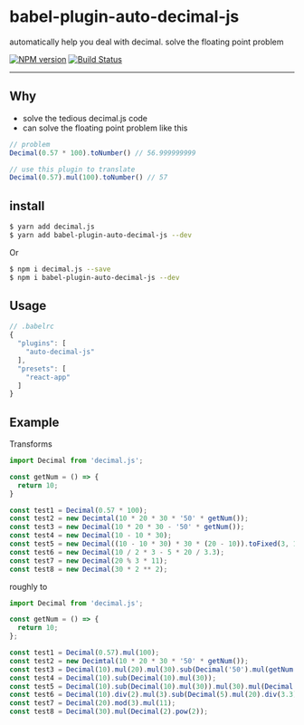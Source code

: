 # babel-plugin-auto-decimal-js
automatically help you deal with decimal. 
solve the floating point problem

[![NPM version](https://img.shields.io/npm/v/babel-plugin-auto-decimal-js.svg?style=flat)](https://npmjs.org/package/babel-plugin-auto-decimal-js)
[![Build Status](https://travis-ci.org/Senzz/babel-plugin-aoto-decimal-js.svg?branch=master)](https://travis-ci.org/Senzz/babel-plugin-aoto-decimal-js)

---

## Why
- solve the tedious decimal.js code
- can solve the floating point problem like this

```javaScript
// problem
Decimal(0.57 * 100).toNumber() // 56.999999999

// use this plugin to translate
Decimal(0.57).mul(100).toNumber() // 57
```

## install
```bash
$ yarn add decimal.js
$ yarn add babel-plugin-auto-decimal-js --dev
```
Or
```bash
$ npm i decimal.js --save
$ npm i babel-plugin-auto-decimal-js --dev
```

## Usage
```javaScript
// .babelrc
{
  "plugins": [
    "auto-decimal-js"
  ],
  "presets": [
    "react-app"
  ]
}
```

## Example
Transforms
```JavaScript
import Decimal from 'decimal.js';

const getNum = () => {
  return 10;
}

const test1 = Decimal(0.57 * 100);
const test2 = new Decimtal(10 * 20 * 30 * '50' * getNum());
const test3 = new Decimal(10 * 20 * 30 - '50' * getNum());
const test4 = new Decimal(10 - 10 * 30);
const test5 = new Decimal((10 - 10 * 30) * 30 * (20 - 10)).toFixed(3, 1);
const test6 = new Decimal(10 / 2 * 3 - 5 * 20 / 3.3);
const test7 = new Decimal(20 % 3 * 11);
const test8 = new Decimal(30 * 2 ** 2);
```

roughly to

```javaScript    
import Decimal from 'decimal.js';

const getNum = () => {
  return 10;
};

const test1 = Decimal(0.57).mul(100);
const test2 = new Decimtal(10 * 20 * 30 * '50' * getNum());
const test3 = Decimal(10).mul(20).mul(30).sub(Decimal('50').mul(getNum()));
const test4 = Decimal(10).sub(Decimal(10).mul(30));
const test5 = Decimal(10).sub(Decimal(10).mul(30)).mul(30).mul(Decimal(20).sub(10)).toFixed(3, 1);
const test6 = Decimal(10).div(2).mul(3).sub(Decimal(5).mul(20).div(3.3));
const test7 = Decimal(20).mod(3).mul(11);
const test8 = Decimal(30).mul(Decimal(2).pow(2));
```
